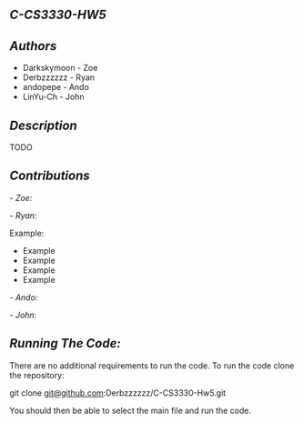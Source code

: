 **_C-CS3330-HW5_**
------------------------------

_**Authors**_
------------------------------
- Darkskymoon - Zoe
- Derbzzzzzz - Ryan
- andopepe - Ando
- LinYu-Ch - John

**_Description_**
---------------------------
TODO

**_Contributions_**
----------------------------
_- Zoe:_

_- Ryan:_   

Example:  
-   Example
-   Example
-   Example
-   Example

_- Ando:_

_- John:_

_**Running The Code:**_
--------------------------
There are no additional requirements to run the code. To run the code clone the repository:

git clone git@github.com:Derbzzzzzz/C-CS3330-Hw5.git

You should then be able to select the main file and run the code.
